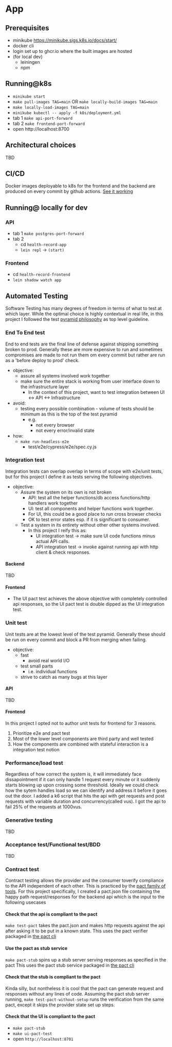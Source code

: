# App

## Prerequisites

- minikube https://minikube.sigs.k8s.io/docs/start/
- docker cli
- login set up to ghcr.io where the built images are hosted
- (for local dev)
  - leiningen
  - npm

## Running@k8s

- `minikube start`
- `make pull-images TAG=main` OR `make locally-build-images TAG=main`
- `make locally-load-images TAG=main`
- `minikube kubectl -- apply -f k8s/deployment.yml`
- tab 1 `make api-port-forward`
- tab 2 `make frontend-port-forward`
- open http://localhost:8700

## Architectural choices

TBD

## CI/CD

Docker images deployable to k8s for the frontend and the backend are produced on every commit by github actions.
[See it working](https://github.com/iku000888/k8s-clojure-cljs-postgres-app/actions)

## Running@ locally for dev

### API

- tab 1 `make postgres-port-forward`
- tab 2
  - cd `health-record-app`
  - `lein repl` -> `(start)`

### Frontend

- cd `health-record-frontend`
- `lein shadow watch app`

## Automated Testing

Software Testing has many degrees of freedom in terms of what to test at which layer.
While the optimal choice is highly contextual in real life, in this project I followed the test [pyramid philosophy](https://martinfowler.com/articles/practical-test-pyramid.html) as top level guideline.

### End To End test

End to end tests are the final line of defense against shipping something broken to prod.
Generally these are more expensive to run and sometimes compromises are made to not run them om every commit but rather are run as a 'before deploy to prod' check.

- objective:
  - assure all systems involved work together
  - make sure the entire stack is working from user interface down to the infrastructure layer
    - In the context of this project, want to test integration between UI <-> API <-> Infrastructure
- avoid:
  - testing every possible combination - volume of tests should be minimum as this is the top of the test pyramid
    - e.g.
      - not every browser
      - not every error/invalid state
- how:
  - `make run-headless-e2e`
    - test/e2e/cypress/e2e/spec.cy.js

### Integration test

Integration tests can overlap overlap in terms of scope with e2e/unit tests, but for this project
I define it as tests serving the following objectives.

- objective:
  - Assure the system on its own is not broken
    - API: test all the helper functions/db access functions/http handlers work together
    - UI: test all components and helper functions work together.
    - For UI, this could be a good place to run cross browser checks
    - OK to test error states esp. if it is significant to consumer.
  - Test a system in its entirety without other other systems involved.
    - In this project I reify this as:
      - UI integration test -> make sure UI code functions minus actual API calls.
      - API integration test -> invoke against running api with http client & check responses.

#### Backend

TBD

#### Frontend

- The UI pact test achieves the above objective with completely controlled api responses, so the UI pact test is double dipped as the UI integration test.

### Unit test

Unit tests are at the lowest level of the test pyramid.
Generally these should be run on every commit and block a PR from merging when failing.

- objective:
  - fast
    - avoid real world I/O
  - test small parts
    - i.e. individual functions
  - strive to catch as many bugs at this layer

#### API

TBD

#### Frontend

In this project I opted not to author unit tests for frontend for 3 reasons.
1. Prioritize e2e and pact test
2. Most of the lower level components are third party and well tested
3. How the components are combined with stateful interaction is a integration test notion

### Performance/load test

Regardless of how correct the system is, it will immediately face dissapointment if it can only handle 1 request every minute or it suddenly starts blowing up upon crossing some threshold. Ideally we could check how the sytem handles load so we can identify and address it before it goes out the door.
I added a k6 script that hits the api with get requests and post requests with variable duration and concurrency(called vus). I got the api to fail 25% of the requests at 1000vus.

### Generative testing

TBD

### Acceptance test/Functional test/BDD

TBD

### Contract test

Contract testing allows the provider and the consumer toverify compliance to the API independent of each other.
This is practiced by the [pact family of tools](https://docs.pact.io/).
For this project specifically, I created a pact.json file containing the happy path request/responses for the backend api which is the input to the following usecases

#### Check that the api is compliant to the pact

`make test-pact` takes the pact.json and makes http requests against the api after asking it to be put in a known state. This uses the pact verifier packaged in [the pact cli](https://hub.docker.com/r/pactfoundation/pact-cli)

#### Use the pact as stub service

`make pact-stub` spins up a stub server serving responses as specified in the pact
This uses the pact stub service packaged in [the pact cli](https://hub.docker.com/r/pactfoundation/pact-cli)

#### Check that the stub is compliant to the pact

Kinda silly, but nontheless it is cool that the pact can generate request and responses without any lines of code. Assuming the pact stub server running,
`make test-pact-without-setup` runs the verification from the same pact, except it skips the provider state set up steps.

#### Check that the UI is compliant to the pact

- `make pact-stub`
- `make ui-pact-test`
- open `http://localhost:8701`
